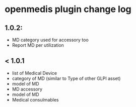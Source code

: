 # openmedis plugin change log

## 1.0.2: 
- MD category used for accessory too
- Report MD per utilization

## < 1.0.1
- list of Medical Device
- category of MD (similar to Type of other GLPI asset)
- model of MD
- MD accessory 
- model of MD 
- Medical consulmables
